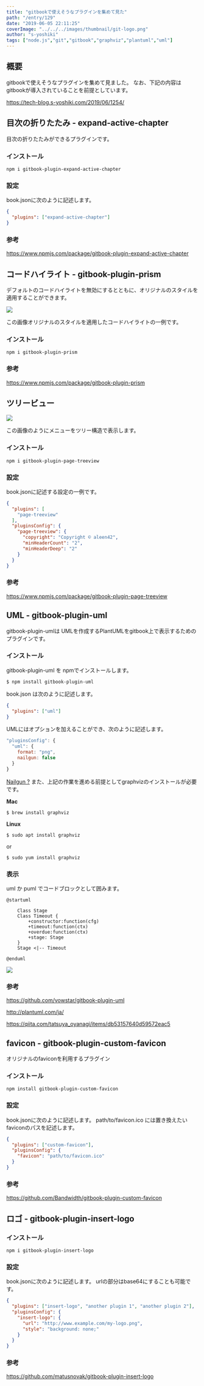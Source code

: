 ```yaml
---
title: "gitbookで使えそうなプラグインを集めて見た"
path: "/entry/129"
date: "2019-06-05 22:11:25"
coverImage: "../../../images/thumbnail/git-logo.png"
author: "s-yoshiki"
tags: ["node.js","git","gitbook","graphviz","plantuml","uml"]
---
```


## 概要

gitbookで使えそうなプラグインを集めて見ました。
なお、下記の内容はgitbookが導入されていることを前提としています。

<a href="https://tech-blog.s-yoshiki.com/2019/06/1254/">https://tech-blog.s-yoshiki.com/2019/06/1254/</a>

## 目次の折りたたみ - expand-active-chapter

目次の折りたたみができるプラグインです。

### インストール

```shell
npm i gitbook-plugin-expand-active-chapter
```

### 設定

book.jsonに次のように記述します。

```json
{
  "plugins": ["expand-active-chapter"]
}
```

### 参考

<a href="https://www.npmjs.com/package/gitbook-plugin-expand-active-chapter">https://www.npmjs.com/package/gitbook-plugin-expand-active-chapter</a>

## コードハイライト - gitbook-plugin-prism

デフォルトのコードハイライトを無効にするとともに、オリジナルのスタイルを適用することができます。

<a href="http://i.imgur.com/S1YMlee.png"><img src="http://i.imgur.com/S1YMlee.png"></a>

この画像オリジナルのスタイルを適用したコードハイライトの一例です。

### インストール

```shell
npm i gitbook-plugin-prism
```

### 参考

<a href="https://www.npmjs.com/package/gitbook-plugin-prism">https://www.npmjs.com/package/gitbook-plugin-prism</a>

## ツリービュー

<a href="https://raw.githubusercontent.com/aleen42/gitbook-treeview/master/1.png"><img src="https://raw.githubusercontent.com/aleen42/gitbook-treeview/master/1.png"></a>

この画像のようにメニューをツリー構造で表示します。

### インストール

```shell
npm i gitbook-plugin-page-treeview
```

### 設定

book.jsonに記述する設定の一例です。

```json
{
  "plugins": [
    "page-treeview"
  ],
  "pluginsConfig": {
    "page-treeview": {
      "copyright": "Copyright © aleen42",
      "minHeaderCount": "2",
      "minHeaderDeep": "2"
    }
  }
}
```

### 参考

<a href="https://www.npmjs.com/package/gitbook-plugin-page-treeview">https://www.npmjs.com/package/gitbook-plugin-page-treeview</a>

## UML - gitbook-plugin-uml

gitbook-plugin-umlは
UMLを作成するPlantUMLをgitbook上で表示するためのプラグインです。

### インストール

gitbook-plugin-uml を npmでインストールします。

```shell
$ npm install gitbook-plugin-uml
```

book.json は次のように記述します。

```json
{
  "plugins": ["uml"]
}
```

UMLにはオプションを加えることができ、次のように記述します。

```js
"pluginsConfig": {
  "uml": {
    format: "png",
    nailgun: false
  }
}
```

<a href="http://martiansoftware.com/nailgun/">Nailgun ?</a>
また、上記の作業を進める前提としてgraphvizのインストールが必要です。

**Mac**

```shell
$ brew install graphviz
```

**Linux**

```shell
$ sudo apt install graphviz
```

or

```shell
$ sudo yum install graphviz
```

### 表示

uml か puml でコードブロックとして囲みます。

```uml
@startuml

	Class Stage
	Class Timeout {
		+constructor:function(cfg)
		+timeout:function(ctx)
		+overdue:function(ctx)
		+stage: Stage
	}
 	Stage <|-- Timeout

@enduml
```

<a href="https://github.com/vowstar/gitbook-plugin-uml/raw/master/images/uml.png"><img src="https://github.com/vowstar/gitbook-plugin-uml/raw/master/images/uml.png"></a>

### 参考

<a href="https://github.com/vowstar/gitbook-plugin-uml">https://github.com/vowstar/gitbook-plugin-uml</a>

<a href="http://plantuml.com/ja/">http://plantuml.com/ja/</a>

<a href="https://qiita.com/tatsuya_oyanagi/items/db53157640d59572eac5">https://qiita.com/tatsuya_oyanagi/items/db53157640d59572eac5</a>

## favicon - gitbook-plugin-custom-favicon

オリジナルのfaviconを利用するプラグイン

### インストール

```
npm install gitbook-plugin-custom-favicon
```

### 設定

book.jsonに次のように記述します。
path/to/favicon.ico には置き換えたいfaviconのパスを記述します。

```json
{
  "plugins": ["custom-favicon"],
  "pluginsConfig": {
    "favicon": "path/to/favicon.ico"
  }
}
```

### 参考

<a href="https://github.com/Bandwidth/gitbook-plugin-custom-favicon">https://github.com/Bandwidth/gitbook-plugin-custom-favicon</a>

## ロゴ - gitbook-plugin-insert-logo

### インストール

```shell
npm i gitbook-plugin-insert-logo
```

### 設定

book.jsonに次のように記述します。
urlの部分はbase64にすることも可能です。

```json
{
  "plugins": ["insert-logo", "another plugin 1", "another plugin 2"],
  "pluginsConfig": {
    "insert-logo": {
      "url": "http://www.example.com/my-logo.png",
      "style": "background: none;"
    }
  }
}
```

### 参考

<a href="https://github.com/matusnovak/gitbook-plugin-insert-logo">https://github.com/matusnovak/gitbook-plugin-insert-logo</a>
